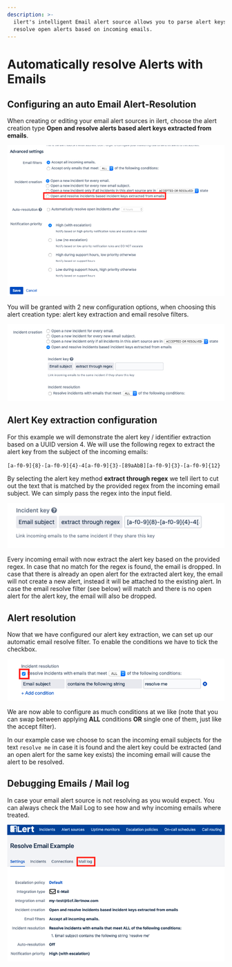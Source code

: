 ```yaml
---
description: >-
  ilert's intelligent Email alert source allows you to parse alert keys and
  resolve open alerts based on incoming emails.
---
```


# Automatically resolve Alerts with Emails

## Configuring an auto Email Alert-Resolution

When creating or editing your email alert sources in ilert, choose the alert creation type **Open and resolve alerts based alert keys extracted from emails**.

![](<../../.gitbook/assets/Screenshot 2020-06-17 at 14.46.18.png>)

You will be granted with 2 new configuration options, when choosing this alert creation type: alert key extraction and email resolve filters.

![](<../../.gitbook/assets/Screenshot 2020-06-17 at 14.50.48.png>)

## Alert Key extraction configuration

For this example we will demonstrate the alert key / identifier extraction based on a UUID version 4. We will use the following regex to extract the alert key from the subject of the incoming emails:

`[a-f0-9]{8}-[a-f0-9]{4}-4[a-f0-9]{3}-[89aAbB][a-f0-9]{3}-[a-f0-9]{12}`

By selecting the alert key method **extract through regex** we tell ilert to cut out the text that is matched by the provided regex from the incoming email subject. We can simply pass the regex into the input field.

![](<../../.gitbook/assets/Screenshot 2020-06-17 at 14.51.58.png>)

Every incoming email with now extract the alert key based on the provided regex. In case that no match for the regex is found, the email is dropped. In case that there is already an open alert for the extracted alert key, the email will not create a new alert, instead it will be attached to the existing alert. In case the email resolve filter (see below) will match and there is no open alert for the alert key, the email will also be dropped.

## Alert resolution

Now that we have configured our alert key extraction, we can set up our automatic email resolve filter. To enable the conditions we have to tick the checkbox.

![](<../../.gitbook/assets/Screenshot 2020-06-17 at 14.56.54.png>)

We are now able to configure as much conditions at we like (note that you can swap between applying **ALL** conditions **OR** single one of them, just like the accept filter).

In our example case we choose to scan the incoming email subjects for the text `resolve me` in case it is found and the alert key could be extracted (and an open alert for the same key exists) the incoming email will cause the alert to be resolved.

## Debugging Emails / Mail log

In case your email alert source is not resolving as you would expect. You can always check the Mail Log to see how and why incoming emails where treated.

![](<../../.gitbook/assets/Screenshot 2020-06-17 at 15.01.41.png>)
